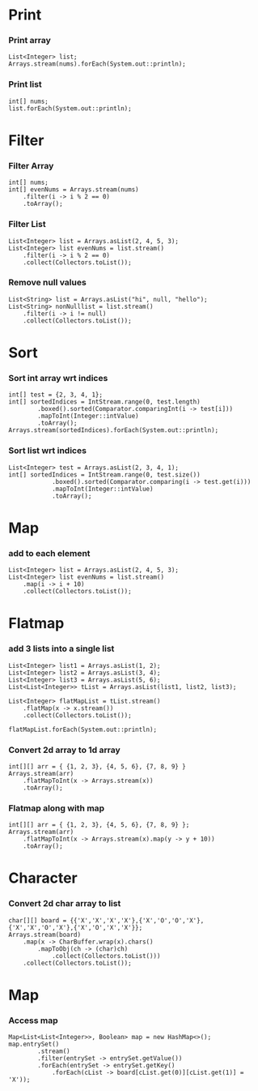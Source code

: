 # Print

### Print array
```
List<Integer> list;
Arrays.stream(nums).forEach(System.out::println);
```

### Print list
```
int[] nums;
list.forEach(System.out::println);
```

# Filter

### Filter Array
```
int[] nums;
int[] evenNums = Arrays.stream(nums)
    .filter(i -> i % 2 == 0)
    .toArray();
```

### Filter List
```
List<Integer> list = Arrays.asList(2, 4, 5, 3);
List<Integer> list evenNums = list.stream()
    .filter(i -> i % 2 == 0)
    .collect(Collectors.toList());
```

### Remove null values
```
List<String> list = Arrays.asList("hi", null, "hello");
List<String> nonNulllist = list.stream()
    .filter(i -> i != null)
    .collect(Collectors.toList());
```

# Sort
### Sort int array wrt indices
```
int[] test = {2, 3, 4, 1};
int[] sortedIndices = IntStream.range(0, test.length)
        .boxed().sorted(Comparator.comparingInt(i -> test[i]))
        .mapToInt(Integer::intValue)
        .toArray();
Arrays.stream(sortedIndices).forEach(System.out::println);
```

### Sort list wrt indices
```
List<Integer> test = Arrays.asList(2, 3, 4, 1);
int[] sortedIndices = IntStream.range(0, test.size())
            .boxed().sorted(Comparator.comparing(i -> test.get(i)))
            .mapToInt(Integer::intValue)
            .toArray();
```

# Map
### add to each element
```
List<Integer> list = Arrays.asList(2, 4, 5, 3);
List<Integer> list evenNums = list.stream()
    .map(i -> i + 10)
    .collect(Collectors.toList());
```

# Flatmap
### add 3 lists into a single list
```
List<Integer> list1 = Arrays.asList(1, 2);
List<Integer> list2 = Arrays.asList(3, 4);
List<Integer> list3 = Arrays.asList(5, 6);
List<List<Integer>> tList = Arrays.asList(list1, list2, list3);

List<Integer> flatMapList = tList.stream()
    .flatMap(x -> x.stream())
    .collect(Collectors.toList());

flatMapList.forEach(System.out::println);
```

### Convert 2d array to 1d array
```
int[][] arr = { {1, 2, 3}, {4, 5, 6}, {7, 8, 9} }
Arrays.stream(arr)
    .flatMapToInt(x -> Arrays.stream(x))
    .toArray();
```

### Flatmap along with map
```
int[][] arr = { {1, 2, 3}, {4, 5, 6}, {7, 8, 9} };
Arrays.stream(arr)
    .flatMapToInt(x -> Arrays.stream(x).map(y -> y + 10))
    .toArray();
```

# Character

### Convert 2d char array to list

```
char[][] board = {{'X','X','X','X'},{'X','O','O','X'},{'X','X','O','X'},{'X','O','X','X'}};
Arrays.stream(board)
    .map(x -> CharBuffer.wrap(x).chars()
        .mapToObj(ch -> (char)ch)
            .collect(Collectors.toList()))
    .collect(Collectors.toList());
```

# Map

### Access map
```
Map<List<List<Integer>>, Boolean> map = new HashMap<>();
map.entrySet()
        .stream()
        .filter(entrySet -> entrySet.getValue())
        .forEach(entrySet -> entrySet.getKey()
            .forEach(cList -> board[cList.get(0)][cList.get(1)] = 'X'));
```